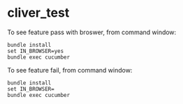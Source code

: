 cliver_test
===========

To see feature pass with broswer, from command window:

```
bundle install
set IN_BROWSER=yes
bundle exec cucumber
```

To see feature fail, from command window:

```
bundle install
set IN_BROWSER=
bundle exec cucumber
```
